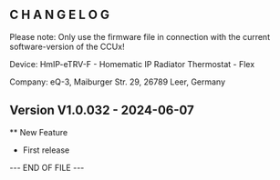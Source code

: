 C H A N G E L O G
-----------------

Please note: Only use the firmware file in connection with the current software-version of the CCUx!

Device:      HmIP-eTRV-F  - Homematic IP Radiator Thermostat - Flex


Company:     eQ-3, Maiburger Str. 29, 26789 Leer, Germany



Version V1.0.032 - 2024-06-07
--------------------------------------------------------------

** New Feature
   * First release



--- END OF FILE ---
